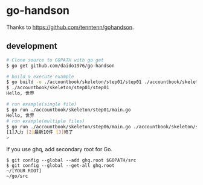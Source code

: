 # go-handson

Thanks to https://github.com/tenntenn/gohandson.

## development

```sh
# Clone source to GOPATH with go get
$ go get github.com/daido1976/go-handson

# build & execute example
$ go build -o ./accountbook/skeleton/step01/step01 ./accountbook/skeleton/step01
$ ./accountbook/skeleton/step01/step01
Hello, 世界

# run example(single file)
$ go run ./accountbook/skeleton/step01/main.go
Hello, 世界
# run example(multiple files)
$ go run ./accountbook/skeleton/step06/main.go ./accountbook/skeleton/step06/accountbook.go
[1]入力 [2]最新10件 [3]終了
>
```

If you use ghq, add secondary root for Go.

```
$ git config --global --add ghq.root $GOPATH/src
$ git config --global --get-all ghq.root
~/[YOUR ROOT]
~/go/src
```
